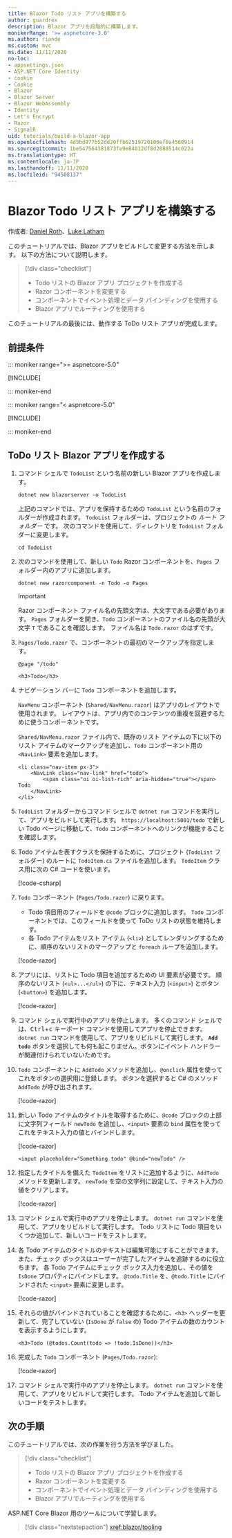 ```yaml
---
title: Blazor Todo リスト アプリを構築する
author: guardrex
description: Blazor アプリを段階的に構築します。
monikerRange: '>= aspnetcore-3.0'
ms.author: riande
ms.custom: mvc
ms.date: 11/11/2020
no-loc:
- appsettings.json
- ASP.NET Core Identity
- cookie
- Cookie
- Blazor
- Blazor Server
- Blazor WebAssembly
- Identity
- Let's Encrypt
- Razor
- SignalR
uid: tutorials/build-a-blazor-app
ms.openlocfilehash: 4d5bd977b52dd20ffb62519720106ef0a4560914
ms.sourcegitcommit: 1be547564381873fe9e84812df8d2088514c622a
ms.translationtype: HT
ms.contentlocale: ja-JP
ms.lasthandoff: 11/11/2020
ms.locfileid: "94508137"
---
```

# <a name="build-a-no-locblazor-todo-list-app"></a>Blazor Todo リスト アプリを構築する

作成者: [Daniel Roth](https://github.com/danroth27)、[Luke Latham](https://github.com/guardrex)

このチュートリアルでは、Blazor アプリをビルドして変更する方法を示します。 以下の方法について説明します。

> [!div class="checklist"]
> * Todo リストの Blazor アプリ プロジェクトを作成する
> * Razor コンポーネントを変更する
> * コンポーネントでイベント処理とデータ バインディングを使用する
> * Blazor アプリでルーティングを使用する

このチュートリアルの最後には、動作する ToDo リスト アプリが完成します。

## <a name="prerequisites"></a>前提条件

::: moniker range=">= aspnetcore-5.0"

[!INCLUDE[](~/includes/5.0-SDK.md)]

::: moniker-end

::: moniker range="< aspnetcore-5.0"

[!INCLUDE[](~/includes/3.1-SDK.md)]

::: moniker-end

## <a name="create-a-todo-list-no-locblazor-app"></a>ToDo リスト Blazor アプリを作成する

1. コマンド シェルで `TodoList` という名前の新しい Blazor アプリを作成します。

   ```dotnetcli
   dotnet new blazorserver -o TodoList
   ```

   上記のコマンドでは、アプリを保持するための `TodoList` という名前のフォルダーが作成されます。 `TodoList` フォルダーは、プロジェクトの *ルート フォルダー* です。 次のコマンドを使用して、ディレクトリを `TodoList` フォルダーに変更します。

   ```dotnetcli
   cd TodoList
   ```

1. 次のコマンドを使用して、新しい `Todo` Razor コンポーネントを、`Pages` フォルダー内のアプリに追加します。

   ```dotnetcli
   dotnet new razorcomponent -n Todo -o Pages
   ```

   > [!IMPORTANT]
   > Razor コンポーネント ファイル名の先頭文字は、大文字である必要があります。 `Pages` フォルダーを開き、`Todo` コンポーネントのファイル名の先頭が大文字 `T` であることを確認します。 ファイル名は `Todo.razor` のはずです。

1. `Pages/Todo.razor` で、コンポーネントの最初のマークアップを指定します。

   ```razor
   @page "/todo"

   <h3>Todo</h3>
   ```

1. ナビゲーション バーに `Todo` コンポーネントを追加します。

   `NavMenu` コンポーネント (`Shared/NavMenu.razor`) はアプリのレイアウトで使用されます。 レイアウトは、アプリ内でのコンテンツの重複を回避するために使うコンポーネントです。

   `Shared/NavMenu.razor` ファイル内で、既存のリスト アイテムの下に以下のリスト アイテムのマークアップを追加し、`Todo` コンポーネント用の `<NavLink>` 要素を追加します。

   ```razor
   <li class="nav-item px-3">
       <NavLink class="nav-link" href="todo">
           <span class="oi oi-list-rich" aria-hidden="true"></span> Todo
       </NavLink>
   </li>
   ```

1. `TodoList` フォルダーからコマンド シェルで `dotnet run` コマンドを実行して、アプリをビルドして実行します。 `https://localhost:5001/todo` で新しい Todo ページに移動して、`Todo` コンポーネントへのリンクが機能することを確認します。

1. Todo アイテムを表すクラスを保持するために、プロジェクト (`TodoList` フォルダー) のルートに `TodoItem.cs` ファイルを追加します。 `TodoItem` クラス用に次の C# コードを使います。

   [!code-csharp[](build-a-blazor-app/samples_snapshot/TodoItem.cs)]

1. `Todo` コンポーネント (`Pages/Todo.razor`) に戻ります。

   * Todo 項目用のフィールドを `@code` ブロックに追加します。 `Todo` コンポーネントでは、このフィールドを使って ToDo リストの状態を維持します。
   * 各 Todo アイテムをリスト アイテム (`<li>`) としてレンダリングするために、順序のないリストのマークアップと `foreach` ループを追加します。

   [!code-razor[](build-a-blazor-app/samples_snapshot/ToDo2.razor?highlight=5-10,12-14)]

1. アプリには、リストに Todo 項目を追加するための UI 要素が必要です。 順序のないリスト (`<ul>...</ul>`) の下に、テキスト入力 (`<input>`) とボタン (`<button>`) を追加します。

   [!code-razor[](build-a-blazor-app/samples_snapshot/ToDo3.razor?highlight=12-13)]

1. コマンド シェルで実行中のアプリを停止します。 多くのコマンド シェルでは、<kbd>Ctrl</kbd>+<kbd>c</kbd> キーボード コマンドを使用してアプリを停止できます。 `dotnet run` コマンドを使用して、アプリをリビルドして実行します。 **`Add todo`** ボタンを選択しても何も起こりません。ボタンにイベント ハンドラーが関連付けられていないためです。

1. `Todo` コンポーネントに `AddTodo` メソッドを追加し、`@onclick` 属性を使ってこれをボタンの選択用に登録します。 ボタンを選択すると C# のメソッド `AddTodo` が呼び出されます。

   [!code-razor[](build-a-blazor-app/samples_snapshot/ToDo4.razor?highlight=2,7-10)]

1. 新しい Todo アイテムのタイトルを取得するために、`@code` ブロックの上部に文字列フィールド `newTodo` を追加し、`<input>` 要素の `bind` 属性を使ってこれをテキスト入力の値とバインドします。

   [!code-razor[](build-a-blazor-app/samples_snapshot/ToDo5.razor?highlight=2)]

   ```razor
   <input placeholder="Something todo" @bind="newTodo" />
   ```

1. 指定したタイトルを備えた `TodoItem` をリストに追加するように、`AddTodo` メソッドを更新します。 `newTodo` を空の文字列に設定して、テキスト入力の値をクリアします。

   [!code-razor[](build-a-blazor-app/samples_snapshot/ToDo6.razor?highlight=19-26)]

1. コマンド シェルで実行中のアプリを停止します。 `dotnet run` コマンドを使用して、アプリをリビルドして実行します。 Todo リストに Todo 項目をいくつか追加して、新しいコードをテストします。

1. 各 Todo アイテムのタイトルのテキストは編集可能にすることができます。また、チェック ボックスはユーザーが完了したアイテムを追跡するのに役立ちます。 各 Todo アイテムにチェック ボックス入力を追加し、その値を `IsDone` プロパティにバインドします。 `@todo.Title` を、`@todo.Title` にバインドされた `<input>` 要素に変更します。

   [!code-razor[](build-a-blazor-app/samples_snapshot/ToDo7.razor?highlight=5-6)]

1. それらの値がバインドされていることを確認するために、`<h3>` ヘッダーを更新して、完了していない (`IsDone` が `false` の) Todo アイテムの数のカウントを表示するようにします。

   ```razor
   <h3>Todo (@todos.Count(todo => !todo.IsDone))</h3>
   ```

1. 完成した `Todo` コンポーネント (`Pages/Todo.razor`):

   [!code-razor[](build-a-blazor-app/samples_snapshot/Todo1.razor)]

1. コマンド シェルで実行中のアプリを停止します。 `dotnet run` コマンドを使用して、アプリをリビルドして実行します。 Todo アイテムを追加して新しいコードをテストします。

## <a name="next-steps"></a>次の手順

このチュートリアルでは、次の作業を行う方法を学びました。

> [!div class="checklist"]
> * Todo リストの Blazor アプリ プロジェクトを作成する
> * Razor コンポーネントを変更する
> * コンポーネントでイベント処理とデータ バインディングを使用する
> * Blazor アプリでルーティングを使用する

ASP.NET Core Blazor 用のツールについて学習します。

> [!div class="nextstepaction"]
> <xref:blazor/tooling>
